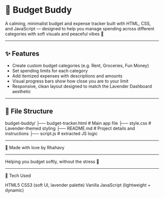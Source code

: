 # 💸 Budget Buddy

A calming, minimalist budget and expense tracker built with HTML, CSS, and JavaScript — designed to help you manage spending across different categories with soft visuals and peaceful vibes 🌸

---

## ✨ Features

- Create custom budget categories (e.g. Rent, Groceries, Fun Money)
- Set spending limits for each category
- Add itemized expenses with descriptions and amounts
- Visual progress bars show how close you are to your limit
- Responsive, clean layout designed to match the Lavender Dashboard aesthetic

---

## 📂 File Structure
budget-buddy/
├── budget-tracker.html   # Main app file
├── style.css             # Lavender-themed styling
├── README.md             # Project details and instructions
├── script.js             # extracted JS logic

---

💜 Made with love by Rhahavy

---

Helping you budget softly, without the stress 🌷

---
🧠 Tech Used

HTML5
CSS3 (soft UI, lavender palette)
Vanilla JavaScript (lightweight + dynamic)
